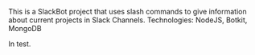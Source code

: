 This is a SlackBot project that uses slash commands to give information about current projects in Slack Channels.
Technologies: NodeJS, Botkit, MongoDB

In test.
